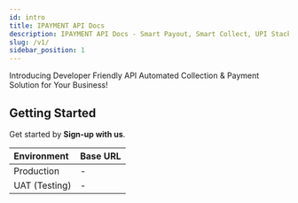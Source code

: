 ```yaml
---
id: intro
title: IPAYMENT API Docs
description: IPAYMENT API Docs - Smart Payout, Smart Collect, UPI Stack, Validation Suite
slug: /v1/
sidebar_position: 1
---
```


Introducing Developer Friendly API
Automated Collection & Payment Solution for Your Business!

## Getting Started

Get started by **Sign-up with us**.

| Environment | Base URL |
| :--- | :--- |
| Production | - |
| UAT (Testing) | - |
